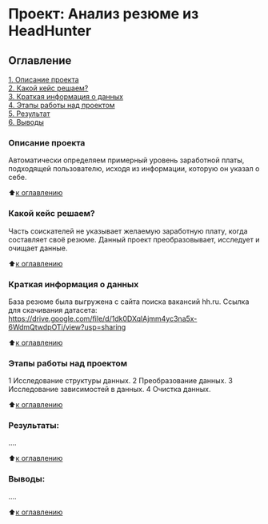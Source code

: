 # Проект: Анализ резюме из HeadHunter

## Оглавление  
[1. Описание проекта](.README.md#Описание-проекта)  
[2. Какой кейс решаем?](.README.md#Какой-кейс-решаем)  
[3. Краткая информация о данных](.README.md#Краткая-информация-о-данных)  
[4. Этапы работы над проектом](.README.md#Этапы-работы-над-проектом)  
[5. Результат](.README.md#Результат)    
[6. Выводы](.README.md#Выводы) 

### Описание проекта  
Автоматически определяем примерный уровень заработной платы, подходящей пользователю, исходя из информации, которую он указал о себе. 

:arrow_up:[к оглавлению](_)


### Какой кейс решаем?    
Часть соискателей не указывает желаемую заработную плату, когда составляет своё резюме. Данный проект преобразовывает, исследует и очищает данные.

:arrow_up:[к оглавлению](_)


### Краткая информация о данных
База резюме была выгружена с сайта поиска вакансий hh.ru. Ссылка для скачивания датасета: https://drive.google.com/file/d/1dk0DXqlAjmm4yc3na5x-6WdmQtwdpOTi/view?usp=sharing
  
:arrow_up:[к оглавлению](.README.md#Оглавление)


### Этапы работы над проектом  
1 Исследование структуры данных. 
2 Преобразование данных. 
3 Исследование зависимостей в данных. 
4 Очистка данных. 

:arrow_up:[к оглавлению](.README.md#Оглавление)


### Результаты:  
....

:arrow_up:[к оглавлению](.README.md#Оглавление)

### Выводы:  
....

:arrow_up:[к оглавлению](.README.md#Оглавление)

